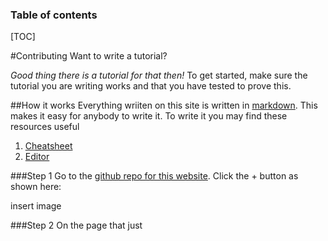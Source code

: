 ### Table of contents

[TOC]


#Contributing
Want to write a tutorial?

*Good thing there is a tutorial for that then!*
To get started, make sure the tutorial you are writing works and that you have tested to prove this.

##How it works
Everything wriiten on this site is written in [markdown](https://daringfireball.net/projects/markdown/).
This makes it easy for anybody to write it. To write it you may find these resources useful 
1. [Cheatsheet](https://help.github.com/articles/markdown-basics/)
2. [Editor](https://stackedit.io/editor)

###Step 1
Go to the [github repo for this website](https://github.com/francislewis/How-to). Click the + button as shown here:

insert image


###Step 2
On the page that just  

